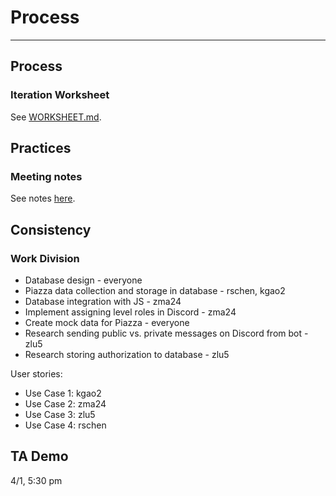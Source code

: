 # Process
---

## Process

### Iteration Worksheet

See [WORKSHEET.md](WORKSHEET.md).

## Practices

### Meeting notes

See notes [here](https://docs.google.com/document/d/1AVRSzfsi8DEGgnHe79Td1vbvEZewu9DabqzIXqNt3vk/edit?usp=sharing).

## Consistency

### Work Division

* Database design - everyone
* Piazza data collection and storage in database - rschen, kgao2
* Database integration with JS - zma24
* Implement assigning level roles in Discord - zma24
* Create mock data for Piazza - everyone
* Research sending public vs. private messages on Discord from bot - zlu5
* Research storing authorization to database - zlu5

User stories:

* Use Case 1: kgao2
* Use Case 2: zma24
* Use Case 3: zlu5
* Use Case 4: rschen

## TA Demo

4/1, 5:30 pm
